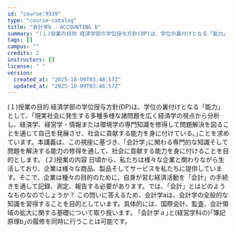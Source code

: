 ```yaml
---
id: "course:9339"
type: "course-catalog"
title: "会計学b ／ACCOUNTING b"
summary: "(１)授業の目的 経済学部の学位授与方針(DP)は、学位の裏付けとなる「能力」として、｢現実社会に発生する多種多様な諸問題を広く経済学の視点から分析し、経済学、経営学・情報または環境学の専門知識を修得して問題解決を図ることを通じて自己を発展…"
tags: []
campus: ""
credits: 2
instructors: []
license: " "
version:
  created_at: "2025-10-09T03:48:57Z"
  updated_at: "2025-10-09T03:48:57Z"
---
```


(１)授業の目的 経済学部の学位授与方針(DP)は、学位の裏付けとなる「能力」として、｢現実社会に発生する多種多様な諸問題を広く経済学の視点から分析し、経済学、経営学・情報または環境学の専門知識を修得して問題解決を図ることを通じて自己を発展させ、社会に貢献する能力を身に付けている。｣ことを求めています。本講義は、この視座に基づき、｢会計学｣に関わる専門的な知識そして問題を解決する能力の修得を通して、社会に貢献する能力を身に付けることを目的とします。 (２)授業の内容 日頃から、私たちは様々な企業と関わりながら生活しており、企業は様々な商品、製品そしてサービスを私たちに提供しています。そこで、企業は種々の目的のために、自身が営む経済活動を「会計」の手続きを通して記録、測定、報告する必要があります。では、「会計」とはどのようなものなのでしょうか？ この問いに答えるため、会計学aは、会計学の全般的な知識を習得することを目的としています。具体的には、国際会計、監査、会計領域の拡大に関する基礎について取り扱います。 ｢会計学ａ｣と(経営学科の)｢簿記原理b｣の履修を同時に行うことは可能です。
